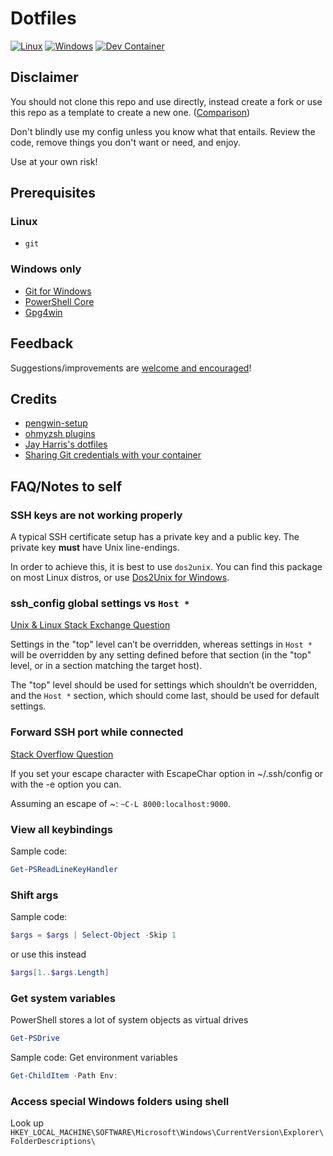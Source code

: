 # Dotfiles

[![Linux](https://github.com/Smithienious/dotfiles/actions/workflows/linux.yml/badge.svg)](https://github.com/Smithienious/dotfiles/actions/workflows/linux.yml)
[![Windows](https://github.com/Smithienious/dotfiles/actions/workflows/windows.yml/badge.svg)](https://github.com/Smithienious/dotfiles/actions/workflows/windows.yml)
[![Dev Container](https://github.com/Smithienious/dotfiles/actions/workflows/devcont.yml/badge.svg)](https://github.com/Smithienious/dotfiles/actions/workflows/devcont.yml)

## Disclaimer

You should not clone this repo and use directly, instead create a fork or use this repo as a template to create a new one. ([Comparison](https://docs.github.com/en/github/creating-cloning-and-archiving-repositories/creating-a-repository-on-github/creating-a-repository-from-a-template#about-repository-templates))

Don't blindly use my config unless you know what that entails.
Review the code, remove things you don't want or need, and enjoy.

Use at your own risk!

## Prerequisites

### Linux

- `git`

### Windows only

- [Git for Windows](https://github.com/git-for-windows/git/releases/latest)
- [PowerShell Core](https://github.com/PowerShell/PowerShell/releases/latest)
- [Gpg4win](https://www.gpg4win.org/download.html)

<!-- https://www.gpg4win.org/thanks-for-download.html -->

## Feedback

Suggestions/improvements are [welcome and encouraged](https://github.com/Smithienious/dotfiles/issues)!

## Credits

- [pengwin-setup](https://github.com/WhitewaterFoundry/pengwin-setup)
- [ohmyzsh plugins](https://github.com/ohmyzsh/ohmyzsh/blob/master/plugins)
- [Jay Harris's dotfiles](https://github.com/jayharris/dotfiles-windows)
- [Sharing Git credentials with your container](https://code.visualstudio.com/docs/remote/containers#_sharing-git-credentials-with-your-container)

## FAQ/Notes to self

### SSH keys are not working properly

A typical SSH certificate setup has a private key and a public key.
The private key **must** have Unix line-endings.

In order to achieve this, it is best to use `dos2unix`.
You can find this package on most Linux distros, or use [Dos2Unix for Windows](https://waterlan.home.xs4all.nl/dos2unix.html).

### ssh_config global settings vs `Host *`

[Unix & Linux Stack Exchange Question](https://unix.stackexchange.com/q/606832)

Settings in the "top" level can’t be overridden, whereas settings in `Host *` will be overridden by any setting defined before that section (in the "top" level, or in a section matching the target host).

The "top" level should be used for settings which shouldn’t be overridden, and the `Host *` section, which should come last, should be used for default settings.

### Forward SSH port while connected

[Stack Overflow Question](https://stackoverflow.com/questions/5211561/can-i-do-ssh-port-forwarding-after-ive-already-logged-in-with-ssh)

If you set your escape character with EscapeChar option in ~/.ssh/config or with the -e option you can.

Assuming an escape of ~: `~C-L 8000:localhost:9000`.

### View all keybindings

Sample code:

```powershell
Get-PSReadLineKeyHandler
```

### Shift args

Sample code:

```powershell
$args = $args | Select-Object -Skip 1
```

or use this instead

```powershell
$args[1..$args.Length]
```

### Get system variables

PowerShell stores a lot of system objects as virtual drives

```powershell
Get-PSDrive
```

Sample code: Get environment variables

```powershell
Get-ChildItem -Path Env:
```

### Access special Windows folders using shell

Look up `HKEY_LOCAL_MACHINE\SOFTWARE\Microsoft\Windows\CurrentVersion\Explorer\FolderDescriptions\`
